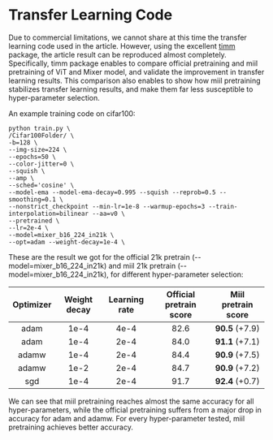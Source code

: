 #  Transfer Learning Code

Due to commercial limitations, we cannot share at this time the transfer learning code used in the article. However, using
the excellent [timm](https://github.com/rwightman/pytorch-image-models) package, the article result can be reproduced almost completely.
Specifically, timm package enables to compare official pretraining and miil pretraining of ViT and Mixer model, and validate the improvement in
transfer learning results. This comparison also enables to show how miil pretraining stabilizes transfer learning results, and make them far less susceptible to hyper-parameter selection.

An example training code on cifar100:
```
python train.py \
/Cifar100Folder/ \
-b=128 \
--img-size=224 \
--epochs=50 \
--color-jitter=0 \
--squish \
--amp \
--sched='cosine' \
--model-ema --model-ema-decay=0.995 --squish --reprob=0.5 --smoothing=0.1 \
--nonstrict_checkpoint --min-lr=1e-8 --warmup-epochs=3 --train-interpolation=bilinear --aa=v0 \
--pretrained \
--lr=2e-4 \
--model=mixer_b16_224_in21k \
--opt=adam --weight-decay=1e-4 \
```

These are the result we got for the official 21k pretrain (--model=mixer_b16_224_in21k) and miil 21k pretrain (--model=mixer_b16_224_in21k), for different hyper-parameter selection:

<!--| model  |  optimizer | weight decay | learning rate | score |-->
<!--| :------------: | :--------------: | :--------------: | :--------------: | :--------------: |-->
<!--mixer_b16_224_miil_in21k | adam  | 1e-4 | 4e-4 | 90.5 |-->
<!--mixer_b16_224_miil_in21k | adam  | 1e-4 | 2e-4 | 91.1 |-->
<!--mixer_b16_224_miil_in21k | adamw | 1e-4 | 1e-4 | 90.9 |-->
<!--mixer_b16_224_miil_in21k | adamw | 1e-2 | 1e-4 | 90.9 |-->
<!--mixer_b16_224_miil_in21k | sgd   | 1e-4 | 1e-4 | 92.4 |-->
<!--|   |   |   |   |  |-->
<!--mixer_b16_224_in21k | adam  | 1e-4 | 4e-4 | 82.6 |-->
<!--mixer_b16_224_in21k | adam  | 1e-4 | 2e-4 | 84.0 |-->
<!--mixer_b16_224_in21k | adamw | 1e-4 | 2e-4 | 84.4 |-->
<!--mixer_b16_224_in21k | adamw | 1e-2 | 2e-4 | 84.7 |-->
<!--mixer_b16_224_in21k | sgd   | 1e-4 | 2e-4 | 91.7 |-->

|  Optimizer | Weight decay | Learning rate | Official pretrain score |  Miil pretrain score |
| :--------------: | :--------------: | :--------------: | :--------------: | :--------------: |
| adam  | 1e-4 | 4e-4 | 82.6 | **90.5** (+7.9) |
| adam  | 1e-4 | 2e-4 | 84.0 | **91.1** (+7.1) |
| adamw | 1e-4 | 2e-4 | 84.4 | **90.9** (+7.5) |
| adamw | 1e-2 | 2e-4 | 84.7 | **90.9** (+7.2) |
| sgd   | 1e-4 | 2e-4 | 91.7 | **92.4** (+0.7) |


We can see that miil pretraining reaches almost the same accuracy for all hyper-parameters, while the official pretraining suffers from a major drop in accuracy for adam and adamw.
For every hyper-parameter tested, miil pretraining achieves better accuracy.